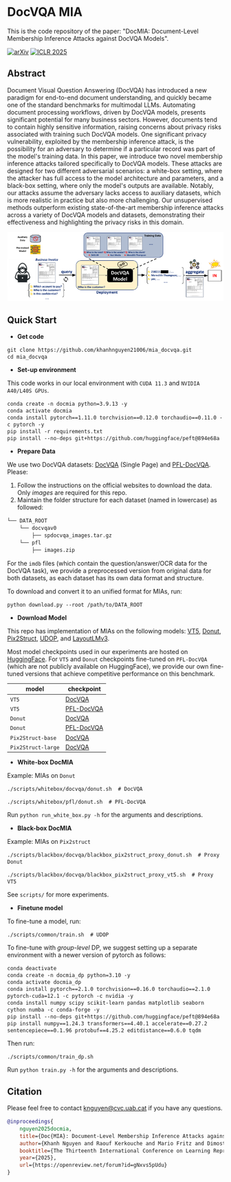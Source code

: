 # DocVQA MIA

This is the code repository of the paper: "DocMIA: Document-Level Membership Inference Attacks against DocVQA Models".

[![arXiv](https://img.shields.io/badge/arXiv-2502.03692-b31b1b.svg?style=plastic)](http://arxiv.org/abs/2502.03692)
[![ICLR 2025](https://img.shields.io/badge/ICLR-2025-blue.svg?style=plastic)](https://openreview.net/forum?id=gNxvs5pUdu)

## Abstract
Document Visual Question Answering (DocVQA) has introduced a new paradigm for end-to-end document understanding, and quickly became one of the standard benchmarks for multimodal LLMs. Automating document processing workflows, driven by DocVQA models, presents significant potential for many business sectors. However, documents tend to contain highly sensitive information, raising concerns about privacy risks associated with training such DocVQA models. One significant privacy vulnerability, exploited by the membership inference attack, is the possibility for an adversary to determine if a particular record was part of the model's training data. In this paper, we introduce two novel membership inference attacks tailored specifically to DocVQA models. These attacks are designed for two different adversarial scenarios: a white-box setting, where the attacker has full access to the model architecture and parameters, and a black-box setting, where only the model's outputs are available. Notably, our attacks assume the adversary lacks access to auxiliary datasets, which is more realistic in practice but also more challenging. Our unsupervised methods outperform existing state-of-the-art membership inference attacks across a variety of DocVQA models and datasets, demonstrating their effectiveness and highlighting the privacy risks in this domain.
<p align="center">
    <img src="assets/DocMIA_thumbnail.png" width="700"/>
</p>

## Quick Start
- **Get code**
```shell 
git clone https://github.com/khanhnguyen21006/mia_docvqa.git
cd mia_docvqa
```

- **Set-up environment**

This code works in our local environment with `CUDA 11.3` and `NVIDIA A40/L40S GPUs`.
```shell
conda create -n docmia python=3.9.13 -y
conda activate docmia
conda install pytorch==1.11.0 torchvision==0.12.0 torchaudio==0.11.0 -c pytorch -y
pip install -r requirements.txt
pip install --no-deps git+https://github.com/huggingface/peft@894e68a
```

- **Prepare Data**

We use two DocVQA datasets: [DocVQA](https://rrc.cvc.uab.es/?ch=17) (Single Page) and [PFL-DocVQA](https://benchmarks.elsa-ai.eu/?ch=2). Please:

1. Follow the instructions on the official websites to download the data. Only *images* are required for this repo.
2. Maintain the folder structure for each dataset (named in lowercase) as followed:
```bash
└── DATA_ROOT
    └── docvqav0
        ├── spdocvqa_images.tar.gz
    └── pfl
        ├── images.zip
```

For the `imdb` files (which contain the question/answer/OCR data for the DocVQA task), we provide a preprocessed version from original data for both datasets, as each dataset has its own data format and structure. 

To download and convert it to an unified format for MIAs, run:
```shell
python download.py --root /path/to/DATA_ROOT
```

- **Download Model**

This repo has implementation of MIAs on the following models: [VT5](https://arxiv.org/abs/2312.10108), [Donut](https://arxiv.org/abs/2111.15664), [Pix2Struct](https://arxiv.org/abs/2210.03347), [UDOP](https://arxiv.org/abs/2212.02623), and [LayoutLMv3](https://arxiv.org/abs/2204.08387).

Most model checkpoints used in our experiments are hosted on [HuggingFace](https://huggingface.co/). For `VT5` and `Donut` checkpoints fine-tuned on `PFL-DocVQA` (which are not publicly available on HuggingFace), we provide our own fine-tuned versions that achieve competitive performance on this benchmark.

| model | checkpoint |
|------|------|
| `VT5` | [DocVQA](https://huggingface.co/rubentito/vt5-base-spdocvqa) |
| `VT5` | [PFL-DocVQA](https://drive.google.com/drive/folders/1C70wbJJDt9KLkAHKrXzrtbXfU3FUDvk5?usp=sharing) |
| `Donut` | [DocVQA](https://huggingface.co/naver-clova-ix/donut-base-finetuned-docvqa) |
| `Donut` | [PFL-DocVQA](https://drive.google.com/drive/folders/1qDrWnxWigAvMWY5pWX0umFZcoi5lLTMo?usp=sharing) |
| `Pix2Struct-base` | [DocVQA](https://huggingface.co/google/pix2struct-docvqa-base) |
| `Pix2Struct-large` | [DocVQA](https://huggingface.co/google/pix2struct-docvqa-large) |

- **White-box DocMIA**

Example: MIAs on `Donut`
```shell
./scripts/whitebox/docvqa/donut.sh  # DocVQA
```
```shell
./scripts/whitebox/pfl/donut.sh  # PFL-DocVQA
```
Run `python run_white_box.py -h` for the arguments and descriptions.

- **Black-box DocMIA**

Example: MIAs on `Pix2struct`
```shell
./scripts/blackbox/docvqa/blackbox_pix2struct_proxy_donut.sh  # Proxy Donut
```
```shell
./scripts/blackbox/docvqa/blackbox_pix2struct_proxy_vt5.sh  # Proxy VT5
```
See `scripts/` for more experiments. 

- **Finetune model**

To fine-tune a model, run:
```shell
./scripts/common/train.sh  # UDOP
```

To fine-tune with *group-level* DP, we suggest setting up a separate environment with a newer version of pytorch as follows:
```shell
conda deactivate
conda create -n docmia_dp python=3.10 -y
conda activate docmia_dp
conda install pytorch==2.1.0 torchvision==0.16.0 torchaudio==2.1.0 pytorch-cuda=12.1 -c pytorch -c nvidia -y
conda install numpy scipy scikit-learn pandas matplotlib seaborn cython numba -c conda-forge -y
pip install --no-deps git+https://github.com/huggingface/peft@894e68a
pip install numpy==1.24.3 transformers==4.40.1 accelerate==0.27.2 sentencepiece==0.1.96 protobuf==4.25.2 editdistance==0.6.0 tqdm

```
Then run:
```shell
./scripts/common/train_dp.sh
```

Run `python train.py -h` for the arguments and descriptions.

## Citation
Please feel free to contact knguyen@cvc.uab.cat if you have any questions.
```bibtex
@inproceedings{
	nguyen2025docmia,
	title={Doc{MIA}: Document-Level Membership Inference Attacks against Doc{VQA} Models},
	author={Khanh Nguyen and Raouf Kerkouche and Mario Fritz and Dimosthenis Karatzas},
	booktitle={The Thirteenth International Conference on Learning Representations},
	year={2025},
	url={https://openreview.net/forum?id=gNxvs5pUdu}
}
```
